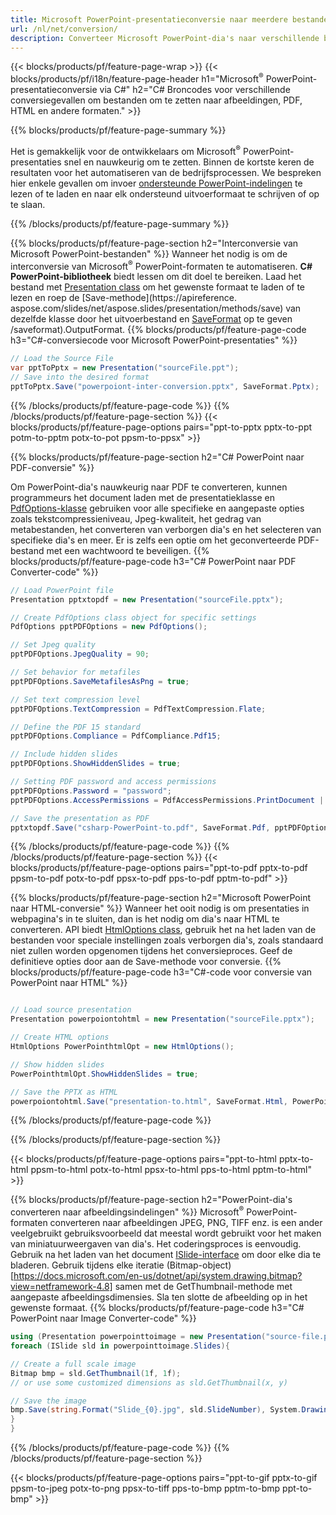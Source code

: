 ```yaml
---
title: Microsoft PowerPoint-presentatieconversie naar meerdere bestanden met C #
url: /nl/net/conversion/
description: Converteer Microsoft PowerPoint-dia's naar verschillende bestanden, waaronder PDF-, HTML- en afbeeldingsformaten op .NET Framework, .NET Core, Windows Azure, Mono of Xamarin Platforms.
---
```


{{< blocks/products/pf/feature-page-wrap >}}
{{< blocks/products/pf/i18n/feature-page-header h1="Microsoft<sup>®</sup> PowerPoint-presentatieconversie via C#" h2="C# Broncodes voor verschillende conversiegevallen om bestanden om te zetten naar afbeeldingen, PDF, HTML en andere formaten." >}}

{{% blocks/products/pf/feature-page-summary %}}

Het is gemakkelijk voor de ontwikkelaars om Microsoft<sup>®</sup> PowerPoint-presentaties snel en nauwkeurig om te zetten. Binnen de kortste keren de resultaten voor het automatiseren van de bedrijfsprocessen. We bespreken hier enkele gevallen om invoer [ondersteunde PowerPoint-indelingen](https://docs.aspose.com/slides/net/supported-file-formats/) te lezen of te laden en naar elk ondersteund uitvoerformaat te schrijven of op te slaan. 

{{% /blocks/products/pf/feature-page-summary  %}}

{{% blocks/products/pf/feature-page-section  h2="Interconversie van Microsoft PowerPoint-bestanden" %}}
Wanneer het nodig is om de interconversie van Microsoft<sup>®</sup> PowerPoint-formaten te automatiseren. **C# PowerPoint-bibliotheek** biedt lessen om dit doel te bereiken. Laad het bestand met [Presentation class](https://apireference.aspose.com/net/slides/aspose.slides/presentation) om het gewenste formaat te laden of te lezen en roep de [Save-methode](https://apireference. aspose.com/slides/net/aspose.slides/presentation/methods/save) van dezelfde klasse door het uitvoerbestand en [SaveFormat](https://apireference.aspose.com/slides/net/aspose.slides.export) op te geven /saveformat).OutputFormat. 
{{% blocks/products/pf/feature-page-code h3="C#-conversiecode voor Microsoft PowerPoint-presentaties" %}}

```cs
// Load the Source File
var pptToPptx = new Presentation("sourceFile.ppt");
// Save into the desired format
pptToPptx.Save("powerpoiont-inter-conversion.pptx", SaveFormat.Pptx);   
```
{{% /blocks/products/pf/feature-page-code  %}}
{{% /blocks/products/pf/feature-page-section %}}
{{< blocks/products/pf/feature-page-options pairs="ppt-to-pptx pptx-to-ppt potm-to-pptm potx-to-pot ppsm-to-ppsx" >}}


{{% blocks/products/pf/feature-page-section  h2="C# PowerPoint naar PDF-conversie" %}}

Om PowerPoint-dia's nauwkeurig naar PDF te converteren, kunnen programmeurs het document laden met de presentatieklasse en [PdfOptions-klasse](https://apireference.aspose.com/slides/net/aspose.slides.export/pdfoptions) gebruiken voor alle specifieke en aangepaste opties zoals tekstcompressieniveau, Jpeg-kwaliteit, het gedrag van metabestanden, het converteren van verborgen dia's en het selecteren van specifieke dia's en meer. Er is zelfs een optie om het geconverteerde PDF-bestand met een wachtwoord te beveiligen.
{{% blocks/products/pf/feature-page-code h3="C# PowerPoint naar PDF Converter-code" %}}

```cs
// Load PowerPoint file
Presentation pptxtopdf = new Presentation("sourceFile.pptx");

// Create PdfOptions class object for specific settings
PdfOptions pptPDFOptions = new PdfOptions();

// Set Jpeg quality
pptPDFOptions.JpegQuality = 90;

// Set behavior for metafiles
pptPDFOptions.SaveMetafilesAsPng = true;

// Set text compression level
pptPDFOptions.TextCompression = PdfTextCompression.Flate;

// Define the PDF 15 standard
pptPDFOptions.Compliance = PdfCompliance.Pdf15;

// Include hidden slides
pptPDFOptions.ShowHiddenSlides = true;

// Setting PDF password and access permissions
pptPDFOptions.Password = "password";
pptPDFOptions.AccessPermissions = PdfAccessPermissions.PrintDocument | PdfAccessPermissions.HighQualityPrint;

// Save the presentation as PDF
pptxtopdf.Save("csharp-PowerPoint-to.pdf", SaveFormat.Pdf, pptPDFOptions);

```
{{% /blocks/products/pf/feature-page-code  %}}
{{% /blocks/products/pf/feature-page-section %}}
{{< blocks/products/pf/feature-page-options pairs="ppt-to-pdf pptx-to-pdf ppsm-to-pdf potx-to-pdf ppsx-to-pdf pps-to-pdf pptm-to-pdf" >}}


{{% blocks/products/pf/feature-page-section  h2="Microsoft PowerPoint naar HTML-conversie" %}}
Wanneer het ooit nodig is om presentaties in webpagina's in te sluiten, dan is het nodig om dia's naar HTML te converteren. API biedt [HtmlOptions class](https://apireference.aspose.com/slides/net/aspose.slides.export/htmloptions), gebruik het na het laden van de bestanden voor speciale instellingen zoals verborgen dia's, zoals standaard niet zullen worden opgenomen tijdens het conversieproces. Geef de definitieve opties door aan de Save-methode voor conversie.
{{% blocks/products/pf/feature-page-code h3="C#-code voor conversie van PowerPoint naar HTML" %}}

```cs

// Load source presentation 
Presentation powerpoiontohtml = new Presentation("sourceFile.pptx");

// Create HTML options
HtmlOptions PowerPointhtmlOpt = new HtmlOptions();

// Show hidden slides
PowerPointhtmlOpt.ShowHiddenSlides = true;

// Save the PPTX as HTML
powerpoiontohtml.Save("presentation-to.html", SaveFormat.Html, PowerPointhtmlOpt); 

```
{{% /blocks/products/pf/feature-page-code %}}

{{% /blocks/products/pf/feature-page-section %}}

{{< blocks/products/pf/feature-page-options pairs="ppt-to-html pptx-to-html ppsm-to-html potx-to-html ppsx-to-html pps-to-html pptm-to-html" >}}

{{% blocks/products/pf/feature-page-section  h2="PowerPoint-dia's converteren naar afbeeldingsindelingen" %}}
Microsoft<sup>®</sup> PowerPoint-formaten converteren naar afbeeldingen JPEG, PNG, TIFF enz. is een ander veelgebruikt gebruiksvoorbeeld dat meestal wordt gebruikt voor het maken van miniatuurweergaven van dia's. Het coderingsproces is eenvoudig. Gebruik na het laden van het document [ISlide-interface](https://apireference.aspose.com/net/slides/aspose.slides/islide) om door elke dia te bladeren. Gebruik tijdens elke iteratie (Bitmap-object) [https://docs.microsoft.com/en-us/dotnet/api/system.drawing.bitmap?view=netframework-4.8] samen met de GetThumbnail-methode met aangepaste afbeeldingsdimensies. Sla ten slotte de afbeelding op in het gewenste formaat.
{{% blocks/products/pf/feature-page-code h3="C# PowerPoint naar Image Converter-code" %}}
```cs
using (Presentation powerpointtoimage = new Presentation("source-file.ppt")){
foreach (ISlide sld in powerpointtoimage.Slides){

// Create a full scale image
Bitmap bmp = sld.GetThumbnail(1f, 1f);
// or use some customized dimensions as sld.GetThumbnail(x, y)

// Save the image
bmp.Save(string.Format("Slide_{0}.jpg", sld.SlideNumber), System.Drawing.Imaging.ImageFormat.Jpeg);
}
}
```
{{% /blocks/products/pf/feature-page-code %}}
{{% /blocks/products/pf/feature-page-section %}}

{{< blocks/products/pf/feature-page-options pairs="ppt-to-gif pptx-to-gif ppsm-to-jpeg potx-to-png ppsx-to-tiff pps-to-bmp pptm-to-bmp ppt-to-bmp" >}}